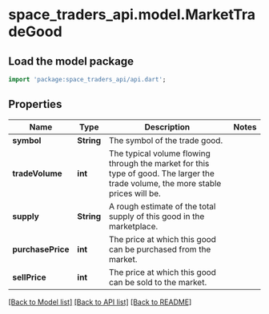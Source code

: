 # space_traders_api.model.MarketTradeGood

## Load the model package
```dart
import 'package:space_traders_api/api.dart';
```

## Properties
Name | Type | Description | Notes
------------ | ------------- | ------------- | -------------
**symbol** | **String** | The symbol of the trade good. | 
**tradeVolume** | **int** | The typical volume flowing through the market for this type of good. The larger the trade volume, the more stable prices will be. | 
**supply** | **String** | A rough estimate of the total supply of this good in the marketplace. | 
**purchasePrice** | **int** | The price at which this good can be purchased from the market. | 
**sellPrice** | **int** | The price at which this good can be sold to the market. | 

[[Back to Model list]](../README.md#documentation-for-models) [[Back to API list]](../README.md#documentation-for-api-endpoints) [[Back to README]](../README.md)


